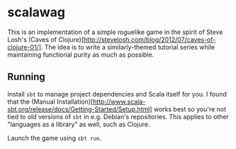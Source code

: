 scalawag
========

This is an implementation of a simple roguelike game in the spirit of
Steve Losh's (Caves of
Clojure)[http://stevelosh.com/blog/2012/07/caves-of-clojure-01/]. The
idea is to write a similarly-themed tutorial series while maintaining
functional purity as much as possible.

## Running

Install `sbt` to manage project dependencies and Scala itself for you.
I found that the (Manual
Installation)[http://www.scala-sbt.org/release/docs/Getting-Started/Setup.html]
works best so you're not tied to old versions of `sbt` in e.g.
Debian's repositories. This applies to other "languages as a library"
as well, such as Clojure.

Launch the game using `sbt run`.
